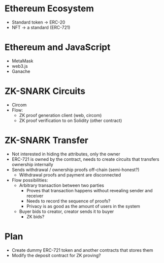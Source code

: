 # Ethereum Ecosystem
- Standard token -> ERC-20
- NFT -> a standard (ERC-721)

# Ethereum and JavaScript
- MetaMask
- web3.js
- Ganache

# ZK-SNARK Circuits
- Circom
- Flow:
	- ZK proof generation client (web, circom)
	- ZK proof verification to on Solidity (other contract)

# ZK-SNARK Transfer
- Not interested in hiding the attributes, only the owner
- ERC-721 is owned by the contract, needs to create circuits that transfers ownership internally
- Sends withdrawal / ownership proofs off-chain (semi-honest?)
	- Withdrawal proofs and payment are disconnected
- Flow possibilities:
	- Arbitrary transaction between two parties
		- Proves that transaction happens without revealing sender and receiver
		- Needs to record the sequence of proofs?
		- Privacy is as good as the amount of users in the system
	- Buyer bids to creator, creator sends it to buyer
		- ZK bids?

# Plan
- Create dummy ERC-721 token and another contracts that stores them
- Modify the deposit contract for ZK proving?
